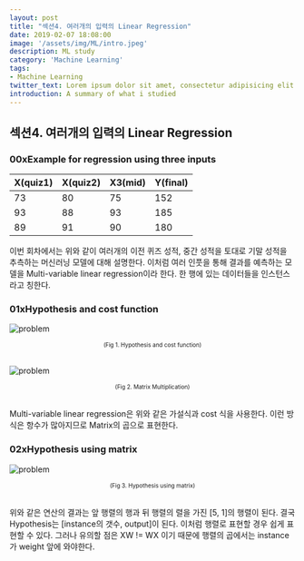 ```yaml
---
layout: post
title: "섹션4. 여러개의 입력의 Linear Regression"
date: 2019-02-07 18:08:00
image: '/assets/img/ML/intro.jpeg'
description: ML study
category: 'Machine Learning'
tags:
- Machine Learning
twitter_text: Lorem ipsum dolor sit amet, consectetur adipisicing elit.
introduction: A summary of what i studied
---
```


## 섹션4. 여러개의 입력의 Linear Regression

### 00xExample for regression using three inputs

 X(quiz1) | X(quiz2) | X3(mid) | Y(final) 
 ---- | ---- | ---- | ----
 73 | 80 | 75 | 152
 93 | 88 | 93 | 185
 89 | 91 | 90 | 180

 이번 회차에서는 위와 같이 여러개의 이전 퀴즈 성적, 중간 성적을 토대로 기말 성적을 추측하는 머신러닝 모델에 대해 설명한다. 이처럼 여러 인풋을 통해 결과를 예측하는 모델을 Multi-variable linear regression이라 한다. 한 행에 있는 데이터들을 인스턴스라고 칭한다.


### 01xHypothesis and cost function

 ![problem](/assets/img/ML/section1/fig1.PNG "Hypothesis and cost function")
<center><font size="0.5em">(Fig 1. Hypothesis and cost function)</font></center><br>

 ![problem](/assets/img/ML/section1/fig2.PNG "Matrix Multiplication")
<center><font size="0.5em">(Fig 2. Matrix Multiplication)</font></center><br>


Multi-variable linear regression은 위와 같은 가설식과 cost 식을 사용한다. 이런 방식은 항수가 많아지므로 Matrix의 곱으로 표현한다. 

### 02xHypothesis using matrix

 ![problem](/assets/img/ML/section1/fig3.PNG "Hypothesis using matrix")
<center><font size="0.5em">(Fig 3. Hypothesis using matrix)</font></center><br>

위와 같은 연산의 결과는 앞 행렬의 행과 뒤 행렬의 렬을 가진 [5, 1]의 행렬이 된다. 결국 Hypothesis는 [instance의 갯수, output]이 된다. 이처럼 행렬로 표현할 경우 쉽게 표현할 수 있다. 그러나 유의할 점은 XW != WX 이기 때문에 행렬의 곱에서는 instance가 weight 앞에 와야한다.